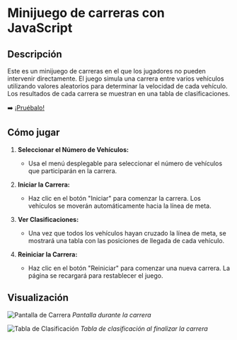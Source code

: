 # Minijuego de carreras con JavaScript

## Descripción

Este es un minijuego de carreras en el que los jugadores no pueden intervenir directamente. El juego simula una carrera entre varios vehículos utilizando valores aleatorios para determinar la velocidad de cada vehículo. Los resultados de cada carrera se muestran en una tabla de clasificaciones.

➡️ [¡Pruébalo!](https://loret0g.github.io/piedraPapelTijera/)

## Cómo jugar

1. **Seleccionar el Número de Vehículos:**
   - Usa el menú desplegable para seleccionar el número de vehículos que participarán en la carrera.

2. **Iniciar la Carrera:**
   - Haz clic en el botón "Iniciar" para comenzar la carrera. Los vehículos se moverán automáticamente hacia la línea de meta.

3. **Ver Clasificaciones:**
   - Una vez que todos los vehículos hayan cruzado la línea de meta, se mostrará una tabla con las posiciones de llegada de cada vehículo.

4. **Reiniciar la Carrera:**
   - Haz clic en el botón "Reiniciar" para comenzar una nueva carrera. La página se recargará para restablecer el juego.

## Visualización


![Pantalla de Carrera](ruta/a/tu/imagen_carrera.png)
*Pantalla durante la carrera*

![Tabla de Clasificación](ruta/a/tu/imagen_clasificacion.png)
*Tabla de clasificación al finalizar la carrera*
